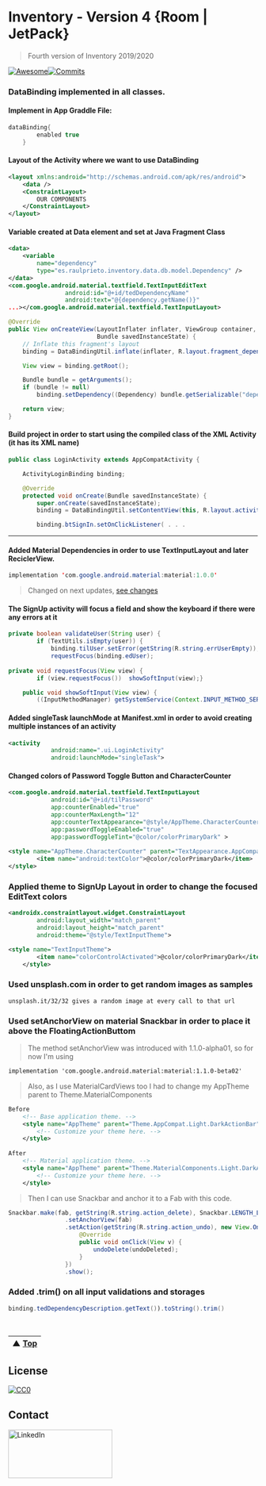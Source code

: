 # Inventory - Version 4 {Room | JetPack}

> Fourth version of Inventory 2019/2020

[![Awesome](https://cdn.rawgit.com/sindresorhus/awesome/d7305f38d29fed78fa85652e3a63e154dd8e8829/media/badge.svg)](https://github.com/raulpb00)[![Commits](https://img.shields.io/github/last-commit/pangeo-data/awesome-open-climate-science.svg?label=last%20contribution)](https://github.com/raulpb00/InventoryV2/commits/master) 

### DataBinding implemented in all classes.
#### Implement in App Graddle File:
```java
dataBinding{
        enabled true
    }
```
#### Layout of the Activity where we want to use DataBinding
```xml
<layout xmlns:android="http://schemas.android.com/apk/res/android">
    <data /> 
    <ConstraintLayout> 
        OUR COMPONENTS
    </ConstraintLayout>
</layout>
```
#### Variable created at Data element and set at Java Fragment Class
```xml
<data>
    <variable
        name="dependency"
        type="es.raulprieto.inventory.data.db.model.Dependency" />
</data>
<com.google.android.material.textfield.TextInputEditText
                android:id="@+id/tedDependencyName"
                android:text="@{dependency.getName()}"
...></com.google.android.material.textfield.TextInputLayout>
```
```java
@Override
public View onCreateView(LayoutInflater inflater, ViewGroup container,
                         Bundle savedInstanceState) {
    // Inflate this fragment's layout
    binding = DataBindingUtil.inflate(inflater, R.layout.fragment_dependency_manage, container, false);

    View view = binding.getRoot();

    Bundle bundle = getArguments();
    if (bundle != null)
        binding.setDependency((Dependency) bundle.getSerializable("dependency"));

    return view;
}
```
#### Build project in order to start using the compiled class of the XML Activity (it has its XML name) 
```java
public class LoginActivity extends AppCompatActivity {

    ActivityLoginBinding binding;

    @Override
    protected void onCreate(Bundle savedInstanceState) {
        super.onCreate(savedInstanceState);
        binding = DataBindingUtil.setContentView(this, R.layout.activity_login);

        binding.btSignIn.setOnClickListener( . . .
```
---

#### Added Material Dependencies in order to use TextInputLayout and later ReciclerView. 
```java
implementation 'com.google.android.material:material:1.0.0'
```
>Changed on next updates, [see changes](https://github.com/raulpb00/InventoryV2#used-setanchorview-on-material-snackbar-in-order-to-place-it-above-the-floatingactionbuttom)
#### The SignUp activity will focus a field and show the keyboard if there were any errors at it
```java
private boolean validateUser(String user) {
        if (TextUtils.isEmpty(user)) {
            binding.tilUser.setError(getString(R.string.errUserEmpty));
            requestFocus(binding.edUser);
            
private void requestFocus(View view) { 
        if (view.requestFocus())  showSoftInput(view);}

    public void showSoftInput(View view) {
        ((InputMethodManager) getSystemService(Context.INPUT_METHOD_SERVICE)).showSoftInput(view, 0); }
```

#### Added singleTask launchMode at Manifest.xml in order to avoid creating multiple instances of an activity
```xml
<activity
            android:name=".ui.LoginActivity"
            android:launchMode="singleTask">
```


#### Changed colors of Password Toggle Button and CharacterCounter 
```xml
<com.google.android.material.textfield.TextInputLayout
            android:id="@+id/tilPassword"
            app:counterEnabled="true"
            app:counterMaxLength="12"
            app:counterTextAppearance="@style/AppTheme.CharacterCounter"
            app:passwordToggleEnabled="true"
            app:passwordToggleTint="@color/colorPrimaryDark" >
            
<style name="AppTheme.CharacterCounter" parent="TextAppearance.AppCompat.Small">
        <item name="android:textColor">@color/colorPrimaryDark</item>
</style>
```
### Applied theme to SignUp Layout in order to change the focused EditText colors
```xml
<androidx.constraintlayout.widget.ConstraintLayout
        android:layout_width="match_parent"
        android:layout_height="match_parent"
        android:theme="@style/TextInputTheme">

<style name="TextInputTheme">
        <item name="colorControlActivated">@color/colorPrimaryDark</item>
    </style>
```
### Used unsplash.com in order to get random images as samples 
    unsplash.it/32/32 gives a random image at every call to that url

### Used setAnchorView on material Snackbar in order to place it above the FloatingActionButtom
>The method setAnchorView was introduced with 1.1.0-alpha01, so for now I'm using 
```xml
implementation 'com.google.android.material:material:1.1.0-beta02'
```
>Also, as I use MaterialCardViews too I had to change my AppTheme parent to Theme.MaterialComponents
```xml
Before
    <!-- Base application theme. -->
    <style name="AppTheme" parent="Theme.AppCompat.Light.DarkActionBar">
        <!-- Customize your theme here. -->
    </style>
    
After
    <!-- Material application theme. -->
    <style name="AppTheme" parent="Theme.MaterialComponents.Light.DarkActionBar">
        <!-- Customize your theme here. -->
    </style>
```
>Then I can use Snackbar and anchor it to a Fab with this code. 
```java
Snackbar.make(fab, getString(R.string.action_delete), Snackbar.LENGTH_LONG)
                .setAnchorView(fab)
                .setAction(getString(R.string.action_undo), new View.OnClickListener() {
                    @Override
                    public void onClick(View v) {
                        undoDelete(undoDeleted);
                    }
                })
                .show();
```
### Added .trim() on all input validations and storages
```java
binding.tedDependencyDescription.getText()).toString().trim()
```

<!-- Line Space-->
&nbsp;

| ▲ [Top](#) |
| --- |

## License

[![CC0](http://mirrors.creativecommons.org/presskit/buttons/88x31/svg/cc-zero.svg)](https://creativecommons.org/publicdomain/zero/1.0/)

## Contact
<a href="https://www.linkedin.com/in/raulprietobailon"><img src="https://thelinkedinman.com/wp-content/uploads/2016/02/View-my-LinkedIn-profile-image-3-300x140.png" title="LinkedIn" alt="LinkedIn" height="98" width="210" ></a>
